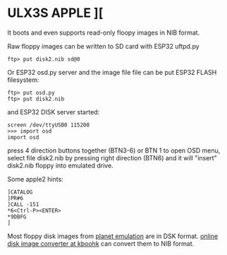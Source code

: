 # ULX3S APPLE ][

It boots and even supports read-only floopy images
in NIB format.

Raw floppy images can be written to SD card with ESP32 uftpd.py

    ftp> put disk2.nib sd@0

Or ESP32 osd.py server and the image file file can be put
ESP32 FLASH filesystem:

    ftp> put osd.py
    ftp> put disk2.nib

and ESP32 DISK server started:

    screen /dev/ttyUSB0 115200
    >>> import osd
    import osd

press 4 direction buttons together (BTN3-6) or BTN 1
to open OSD menu, select file disk2.nib by pressing right direction (BTN6)
and it will "insert" disk2.nib floppy into emulated drive.

Some apple2 hints:

    ]CATALOG
    ]PR#6
    ]CALL -151
    *6<Ctrl-P><ENTER>
    *9DBFG
    ]

Most floppy disk images from [planet emulation](https://www.planetemu.net/machine/apple-ii)
are in DSK format.
[online disk image converter at kboohk](http://kboohk.com/dsk2woz/)
can convert them to NIB format.
